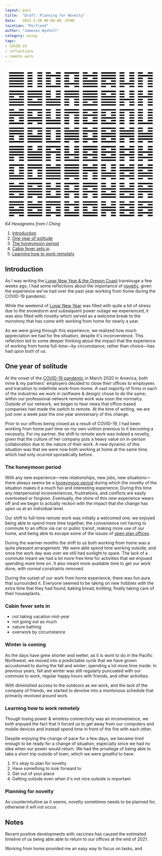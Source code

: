 ```yaml
---
layout: post
title:  "Draft: Planning for Novelty"
date:   2021-3-20 00:00:00 -0700
location: "Portland"
author: "Jameson Nyeholt"
category: essay
tags:
- COVID-19
- reflections
- remote work
---
```


![jfjf](/assets/img/posts/2021/mar/64_hexagrams.png)
*64 Hexagrams from I Ching*

1. [Introduction]()
2. [One year of solitude]()
3. [The honeymoon period]()
4. [Cabin fever sets in]()
5. [Learning how to work remotely]()

## Introduction

As I was writing the [Lunar New Year & the Oregon Coast](/travelouge/2021/02/20/a-quick-escape-from-portland.html) travelouge a few weeks ago, I had some reflections about the importance of [novelty](https://en.wikipedia.org/wiki/Novelty), given the experience we've had over the past year working from home during the COVID-19 pandemic.

While the weekend of [Lunar New Year](https://en.wikipedia.org/wiki/Lunar_New_Year) was filled with quite a bit of stress due to the snowstorm and subsequent power outage we experienced, it was also filled with novelty which served as a welcome break to the monotony that has come with working from home for nearly a year.  

As we were going through this experience, we realized how much appreciation we had for the situation, despite it's inconvenience.  This reflection led to some deeper thinking about the impact that the experience of working from home full-time—by circumstance, rather than choice—has had upon both of us.

## One year of solitude

At the onset of the [COVID-19 pandemic](https://en.wikipedia.org/wiki/COVID-19_pandemic) in March 2020 in America, both mine & my partners' employers decided to close their offices to employees and transition to indefinite work-from-home.  A vast majority of firms in each of the industries we work in (software & design) chose to do the same; within our professional network remote work was soon the normalcy.  Outside of our network, we began to hear news that office-based companies had made the switch to remote.  At the time of writing, we are just over a week past the one year anniversary of this change.  

Prior to our offices being closed as a result of COVID-19, I had been working from home part time on my own volition previous to it becoming a necessity.  For my partner, the shift to remote work was indeed a novelty, given that the culture of her company puts a heavy value on in-person collaboration due to the nature of their work.  A new dynamic of this situation was that we were now both working at home at the same time, which had only ocurred sporadically before.

### The honeymoon period

With any new experience—new relationships, new jobs, new situations—there always seems be a [honeymoon period](https://en.wiktionary.org/wiki/honeymoon_period) during which the novelty of the situation makes it a much fun and interesting experience.  During this time any interpersonal inconveniences, frustrations, and conflicts are easily overlooked or forgiven.  Eventually, the shine of this new experience wears off and we begin to actually reckon with the impact that the change has upon us at an individual level.

Our shift to full-time remote work was initially a welcomed one; we enjoyed being able to spend more time together, the convenience not having to commute to an office via car or public transit, making more use of our home, and being able to escape some of the issues of [open plan offices](https://en.wikipedia.org/wiki/Open_plan).

During the warmer months the shift to us both working from home was a quite pleasant arrangement.   We were able spend time working outside, and once the work day was over we still had sunlight to spare.  The lack of a commute meant we had a lot more free time for activities that we enjoued spending more time on.  It also meant more available time to get our work done, with normal constraints removed.

During the outset of our work from home experience, there was fun aura that surrounded it.  Everyone seemed to be taking on new hobbies with the extra time that they had found; baking bread; knitting; finally taking care of their houseplants.

### Cabin fever sets in 

- not taking vacation mid-year
- not going out as much
- nature bathing
- overwork by circumstance

### Winter is coming

As the days have grew shorter and wetter, as it is wont to do in the Pacific Northwest, we moved into a predictable cycle that we have grown accustomed to during the fall and winter; spending a lot more time inside.  In previous years, fall and winter was still regularly puncuated with our commute to work, regular happy hours with friends, and other activities.  

With diminished access to the outdoors as we work, and the lack of the company of friends, we started to devolve into a montonous schedule that primarily revolved around work.

### Learning how to work remotely

Though losing power & wireless connectivity was an inconvenience, we both enjoyed the fact that it forced us to get away from our computers and mobile devices and instead spend time in front of the fire with each other.

Despite enjoying the change of pace for a few days, we became tired enough to be ready for a change of situation, especially since we had no idea when our power would return.  We had the privelege of being able to take a short trip outside of town, which we were greatful to have.

1. It's okay to plan for novelty
2. Have something to look forward to
3. Get out of your place
4. Getting outside even when it's not nice outside is important

### Planning for novelty

As counterintuitive as it seems, novelty sometimes needs to be planned for, otherwise it will not occur.  


## Notes

Recent positive developments with vaccines has caused the estimated timeline of us being able able to return to our offices at the end of 2021. 

Working from home provided me an easy way to focus on tasks, and

